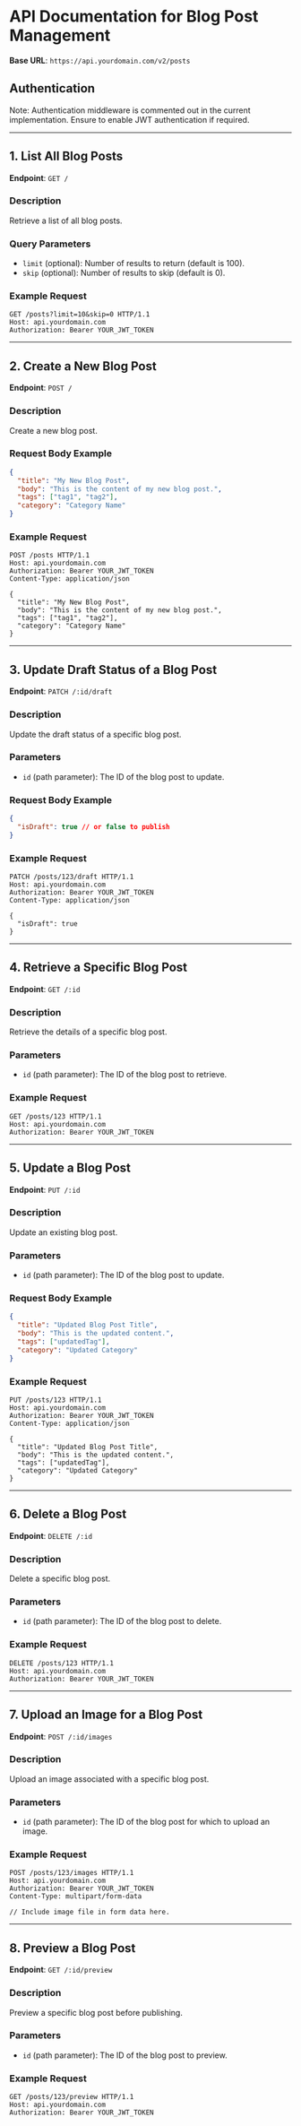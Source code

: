 # API Documentation for Blog Post Management

**Base URL**: `https://api.yourdomain.com/v2/posts`

## Authentication

Note: Authentication middleware is commented out in the current implementation. Ensure to enable JWT authentication if required.

---

## **1. List All Blog Posts**

**Endpoint**: `GET /`

### Description

Retrieve a list of all blog posts.

### Query Parameters

- `limit` (optional): Number of results to return (default is 100).
- `skip` (optional): Number of results to skip (default is 0).

### Example Request

```http
GET /posts?limit=10&skip=0 HTTP/1.1
Host: api.yourdomain.com
Authorization: Bearer YOUR_JWT_TOKEN
```

---

## **2. Create a New Blog Post**

**Endpoint**: `POST /`

### Description

Create a new blog post.

### Request Body Example

```json
{
  "title": "My New Blog Post",
  "body": "This is the content of my new blog post.",
  "tags": ["tag1", "tag2"],
  "category": "Category Name"
}
```

### Example Request

```http
POST /posts HTTP/1.1
Host: api.yourdomain.com
Authorization: Bearer YOUR_JWT_TOKEN
Content-Type: application/json

{
  "title": "My New Blog Post",
  "body": "This is the content of my new blog post.",
  "tags": ["tag1", "tag2"],
  "category": "Category Name"
}
```

---

## **3. Update Draft Status of a Blog Post**

**Endpoint**: `PATCH /:id/draft`

### Description

Update the draft status of a specific blog post.

### Parameters

- `id` (path parameter): The ID of the blog post to update.

### Request Body Example

```json
{
  "isDraft": true // or false to publish
}
```

### Example Request

```http
PATCH /posts/123/draft HTTP/1.1
Host: api.yourdomain.com
Authorization: Bearer YOUR_JWT_TOKEN
Content-Type: application/json

{
  "isDraft": true
}
```

---

## **4. Retrieve a Specific Blog Post**

**Endpoint**: `GET /:id`

### Description

Retrieve the details of a specific blog post.

### Parameters

- `id` (path parameter): The ID of the blog post to retrieve.

### Example Request

```http
GET /posts/123 HTTP/1.1
Host: api.yourdomain.com
Authorization: Bearer YOUR_JWT_TOKEN
```

---

## **5. Update a Blog Post**

**Endpoint**: `PUT /:id`

### Description

Update an existing blog post.

### Parameters

- `id` (path parameter): The ID of the blog post to update.

### Request Body Example

```json
{
  "title": "Updated Blog Post Title",
  "body": "This is the updated content.",
  "tags": ["updatedTag"],
  "category": "Updated Category"
}
```

### Example Request

```http
PUT /posts/123 HTTP/1.1
Host: api.yourdomain.com
Authorization: Bearer YOUR_JWT_TOKEN
Content-Type: application/json

{
  "title": "Updated Blog Post Title",
  "body": "This is the updated content.",
  "tags": ["updatedTag"],
  "category": "Updated Category"
}
```

---

## **6. Delete a Blog Post**

**Endpoint**: `DELETE /:id`

### Description

Delete a specific blog post.

### Parameters

- `id` (path parameter): The ID of the blog post to delete.

### Example Request

```http
DELETE /posts/123 HTTP/1.1
Host: api.yourdomain.com
Authorization: Bearer YOUR_JWT_TOKEN
```

---

## **7. Upload an Image for a Blog Post**

**Endpoint**: `POST /:id/images`

### Description

Upload an image associated with a specific blog post.

### Parameters

- `id` (path parameter): The ID of the blog post for which to upload an image.

### Example Request

```http
POST /posts/123/images HTTP/1.1
Host: api.yourdomain.com
Authorization: Bearer YOUR_JWT_TOKEN
Content-Type: multipart/form-data

// Include image file in form data here.
```

---

## **8. Preview a Blog Post**

**Endpoint**: `GET /:id/preview`

### Description

Preview a specific blog post before publishing.

### Parameters

- `id` (path parameter): The ID of the blog post to preview.

### Example Request

```http
GET /posts/123/preview HTTP/1.1
Host: api.yourdomain.com
Authorization: Bearer YOUR_JWT_TOKEN
```
